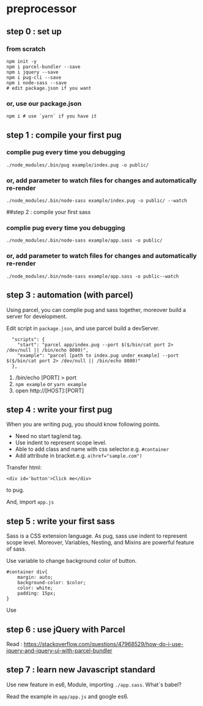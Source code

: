 # preprocessor

## step 0 : set up

### from scratch

```
npm init -y
npm i parcel-bundler --save
npm i jquery --save
npm i pug-cli --save
npm i node-sass --save
# edit package.json if you want
```

### or, use our package.json

```
npm i # use `yarn` if you have it
```

## step 1 : compile your first pug

### complie pug every time you debugging
```
./node_modules/.bin/pug example/index.pug -o public/
```

### or, add parameter to  watch files for changes and automatically re-render

```
./node_modules/.bin/node-sass example/index.pug -o public/ --watch
```

##step 2 : compile your first sass

### complie pug every time you debugging
```
./node_modules/.bin/node-sass example/app.sass -o public/
```

### or, add parameter to  watch files for changes and automatically re-render

```
./node_modules/.bin/node-sass example/app.sass -o public--watch
```

## step 3 : automation (with parcel)

Using parcel, you can complie pug and sass together, moreover build a server for development. 

Edit script in `package.json`, and use parcel build a devServer.
```
  "scripts": {
    "start": "parcel app/index.pug --port $($/bin/cat port 2> /dev/null || /bin/echo 8080)",
    "example": "parcel [path to index.pug under example] --port $($/bin/cat port 2> /dev/null || /bin/echo 8080)"
  },
```

1. /bin/echo [PORT] > port
2. `npm example` or `yarn example`
3. open http://[HOST]:[PORT]

## step 4 : write your first pug
When you are writing pug, you should know following points.
* Need no start tag/end tag.
* Use indent to represent scope level.
* Able to add class and name with css selector.e.g. `#container`
* Add attribute in bracket.e.g. `a(href="sample.com")`

Transfer html: 
```
<div id='button'>Click me</div>
```
to pug.

And, import `app.js`

## step 5 : write your first sass
Sass is a CSS extension language.
As pug, sass use indent to represent scope level.
Moreover, Variables, Nesting, and Mixins are powerful feature of sass.

Use variable to change background color of button.
```
#container div{
    margin: auto;
    background-color: $color;
    color: white;
    padding: 15px;
}
```

Use 


## step 6 : use jQuery with Parcel 
Read : https://stackoverflow.com/questions/47968529/how-do-i-use-jquery-and-jquery-ui-with-parcel-bundler

## step 7 : learn new Javascript standard 
Use new feature in es6, Module, importing `./app.sass`.
What`s babel?

Read the example in `app/app.js` and google es6.



